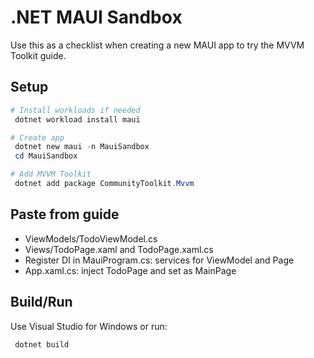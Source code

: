 # .NET MAUI Sandbox

Use this as a checklist when creating a new MAUI app to try the MVVM Toolkit guide.

## Setup

```powershell
# Install workloads if needed
 dotnet workload install maui

# Create app
 dotnet new maui -n MauiSandbox
 cd MauiSandbox

# Add MVVM Toolkit
 dotnet add package CommunityToolkit.Mvvm
```

## Paste from guide

- ViewModels/TodoViewModel.cs
- Views/TodoPage.xaml and TodoPage.xaml.cs
- Register DI in MauiProgram.cs: services for ViewModel and Page
- App.xaml.cs: inject TodoPage and set as MainPage

## Build/Run

Use Visual Studio for Windows or run:

```powershell
 dotnet build
```
